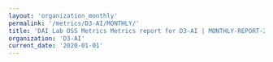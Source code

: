 ```yaml
---
layout: 'organization_monthly'
permalink: '/metrics/D3-AI/MONTHLY/'
title: 'DAI Lab OSS Metrics Metrics report for D3-AI | MONTHLY-REPORT-2020-01-01'
organization: 'D3-AI'
current_date: '2020-01-01'
---
```

